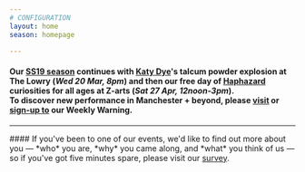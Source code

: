 ```yaml
---
# CONFIGURATION
layout: home
season: homepage

---
```

#### Our [SS19 season](/current/2019-springsummer) continues with [Katy Dye](/current/2019-springsummer/dye)'s talcum powder explosion at The Lowry (*Wed 20 Mar, 8pm*) and then our free day of [Haphazard](/current/2019-haphazard) curiosities for all ages at Z-arts (*Sat 27 Apr, 12noon-3pm*).<br>To discover new performance in Manchester + beyond, please <a href="http://wordofwarning.posthaven.com" target="_blank">visit</a> or <a href="http://eepurl.com/i_Odb" target="_blank">sign-up to</a> our Weekly Warning.          
<hr>               
#### If you've been to one of our events, we'd like to find out more about you — *who* you are, *why* you came along, and *what* you think of us — so if you've got five minutes spare, please visit our <a href="http://research.audiencesurveys.org/s.asp?k=152950990710" target="_blank">survey</a>.

